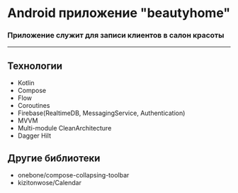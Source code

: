 # Android приложение "beautyhome"
### Приложение служит для записи клиентов в салон красоты
---
## Технологии
- Kotlin
- Compose
- Flow
- Coroutines
- Firebase(RealtimeDB, MessagingService, Authentication)
- MVVM
- Multi-module CleanArchitecture
- Dagger Hilt
## Другие библиотеки
- onebone/compose-collapsing-toolbar
- kizitonwose/Calendar
